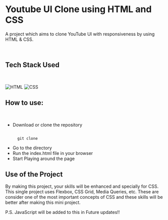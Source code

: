 <h1 id="youtube-ui-clone">Youtube UI Clone using HTML and CSS</h1>

<p>A project which aims to clone YouTube UI with responsiveness by using HTML & CSS. </p>
<br>

<h2 id="tech-stack-used">Tech Stack Used</h2>
<br>

<p><img src="https://img.shields.io/badge/html5%20-%23E34F26.svg?&style=for-the-badge&logo=html5&logoColor=white" alt="HTML">
<img src="https://img.shields.io/badge/css3%20-%231572B6.svg?&style=for-the-badge&logo=css3&logoColor=white" alt="CSS">

<h2 id="how-to-use">How to use:</h2>
<br>

<ul>
  <li>Download or clone the repository</li>
<pre><code>
  git clone 
</code></pre>
  
  <li>Go to the directory</li>
  <li>Run the index.html file in your browser</li>
  <li>Start Playing around the page<br></li>
</ul>

<h2 id="use-of-the-project">Use of the Project</h2>

<p>
By making this project, your skills will be enhanced and specially for CSS. This single project uses Flexbox, CSS Grid, Media Queries, etc. These are consider one of the most important concepts of CSS and these skills will be better after making this mini project.

P.S. JavaScript will be added to this in Future updates!!
</p>
<br><br>
